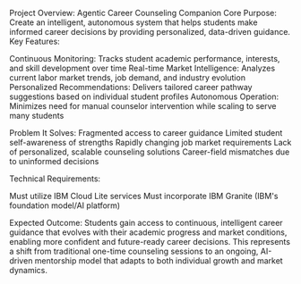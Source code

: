 Project Overview: Agentic Career Counseling Companion
Core Purpose: Create an intelligent, autonomous system that helps students make informed career decisions by providing personalized, data-driven guidance.
Key Features:

Continuous Monitoring: Tracks student academic performance, interests, and skill development over time
Real-time Market Intelligence: Analyzes current labor market trends, job demand, and industry evolution
Personalized Recommendations: Delivers tailored career pathway suggestions based on individual student profiles
Autonomous Operation: Minimizes need for manual counselor intervention while scaling to serve many students

Problem It Solves:
Fragmented access to career guidance
Limited student self-awareness of strengths
Rapidly changing job market requirements
Lack of personalized, scalable counseling solutions
Career-field mismatches due to uninformed decisions

Technical Requirements:

Must utilize IBM Cloud Lite services
Must incorporate IBM Granite (IBM's foundation model/AI platform)

Expected Outcome: Students gain access to continuous, intelligent career guidance that evolves with their academic progress and market conditions, enabling more confident and future-ready career decisions.
This represents a shift from traditional one-time counseling sessions to an ongoing, AI-driven mentorship model that adapts to both individual growth and market dynamics.
